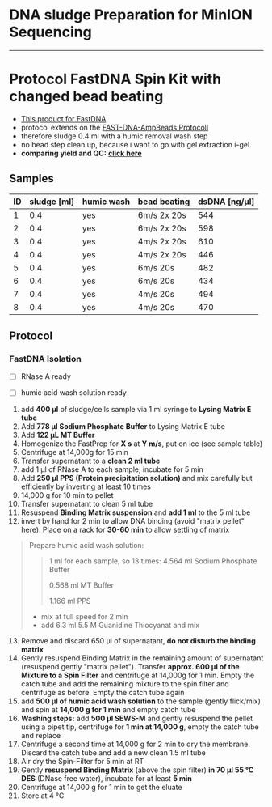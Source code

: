 DNA sludge Preparation for MinION Sequencing
====
___
# Protocol FastDNA Spin Kit with changed bead beating

+ [This product for FastDNA](https://www.mpbio.com/product.php?pid=116560600)
+ protocol extends on the [FAST-DNA-AmpBeads Protocoll]([metagenome]FAST-DNA-AmpBeads.md)
+ therefore sludge 0.4 ml with a humic removal wash step
+ no bead step clean up, because i want to go with gel extraction i-gel
+ **comparing yield and QC:** [**click here**](../../results/FAST_DNA-BeadBeating_results_1_QC.md)

## Samples

| ID | sludge [ml] | humic wash |  bead beating | dsDNA [ng/µl]
| -| -------- | ---| ---|----|
| 1 | 0.4 | yes | 6m/s 2x 20s |544 |
| 2 | 0.4 | yes | 6m/s 2x 20s | 598|
| 3 |0.4 | yes | 4m/s 2x 20s | 610|
| 4 |0.4 | yes | 4m/s 2x 20s | 446|
| 5 | 0.4| yes | 6m/s 20s | 482|
| 6 | 0.4 | yes | 6m/s 20s | 434|
| 7 | 0.4 | yes | 4m/s 20s | 494|
| 8 | 0.4 | yes | 4m/s 20s | 470||

## Protocol
### FastDNA Isolation

* [ ] RNase A ready
* [ ] humic acid wash solution ready


1. add **400 µl** of sludge/cells sample via 1 ml syringe to **Lysing Matrix E tube**
2. Add **778 µl Sodium Phosphate Buffer** to Lysing Matrix E tube
3. Add **122 µL MT Buffer**
4. Homogenize the FastPrep for **X s** at **Y m/s**, put on ice (see sample table)
5. Centrifuge at 14,000g for 15 min
6. Transfer supernatant to a **clean 2 ml tube**
7. add 1 µl of RNase A to each sample, incubate for 5 min
8. Add **250 µl PPS (Protein precipitation solution)** and mix carefully but efficiently by inverting at least 10 times
9. 14,000 g for 10 min to pellet
10. Transfer supernatant to clean 5 ml tube
11. Resuspend **Binding Matrix suspension** and **add 1 ml** to the 5 ml tube
12. invert by hand for 2 min to allow DNA binding (avoid "matrix pellet" here). Place on a rack for **30-60 min** to allow settling of matrix

> Prepare humic acid wash solution:  
>> 1 ml for each sample, so 13 times:
>> 4.564 ml Sodium Phosphate Buffer
>>
>> 0.568 ml MT Buffer
>>
>> 1.166 ml PPS
>>
> * mix at full speed for 2 min
> * add 6.3 ml 5.5 M Guanidine Thiocyanat and mix

13. Remove and discard 650 µl of supernatant, **do not disturb the binding matrix**
14. Gently resuspend Binding Matrix in the remaining amount of supernatant (resuspend gently "matrix pellet"). Transfer **approx. 600 µl of the Mixture to a Spin Filter** and centrifuge at 14,000g for 1 min. Empty the catch tube and add the remaining mixture to the spin filter and centrifuge as before. Empty the catch tube again
15. add **500 µl of humic acid wash solution** to the sample (gently flick/mix) and spin at **14,000 g for 1 min** and empty catch tube
16. **Washing steps:** add **500 µl SEWS-M** and gently resuspend the pellet using a pipet tip, centrifuge for **1 min at 14,000 g**, empty the catch tube and replace
17. Centrifuge a second time at 14,000 g for 2 min to dry the membrane. Discard the catch tube and add a new clean 1.5 ml tube
18. Air dry the Spin-Filter for 5 min at RT
19. Gently **resuspend Binding Matrix** (above the spin filter) **in 70 µl 55 °C DES** (DNase free water), incubate for at least **5 min**
20. Centrifuge at 14,000 g for 1 min to get the eluate
21. Store at 4 °C
